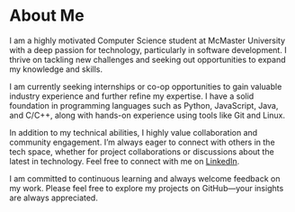 # About Me

I am a highly motivated Computer Science student at McMaster University with a deep passion for technology, particularly in software development. I thrive on tackling new challenges and seeking out opportunities to expand my knowledge and skills.

I am currently seeking internships or co-op opportunities to gain valuable industry experience and further refine my expertise. I have a solid foundation in programming languages such as Python, JavaScript, Java, and C/C++, along with hands-on experience using tools like Git and Linux.

In addition to my technical abilities, I highly value collaboration and community engagement. I’m always eager to connect with others in the tech space, whether for project collaborations or discussions about the latest in technology. Feel free to connect with me on [LinkedIn](https://www.linkedin.com/in/wassay-shahid/).

I am committed to continuous learning and always welcome feedback on my work. Please feel free to explore my projects on GitHub—your insights are always appreciated.

